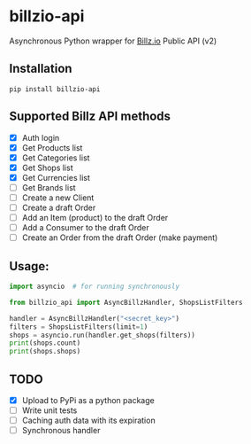 # billzio-api
Asynchronous Python wrapper for [Billz.io](https://billz.io) Public API (v2)

## Installation
`pip install billzio-api`

## Supported Billz API methods
- [x] Auth login
- [x] Get Products list
- [x] Get Categories list
- [x] Get Shops list
- [x] Get Currencies list
- [ ] Get Brands list
- [ ] Create a new Client
- [ ] Create a draft Order
- [ ] Add an Item (product) to the draft Order
- [ ] Add a Consumer to the draft Order
- [ ] Create an Order from the draft Order (make payment)

## Usage:

```python 
import asyncio  # for running synchronously

from billzio_api import AsyncBillzHandler, ShopsListFilters

handler = AsyncBillzHandler("<secret_key>")
filters = ShopsListFilters(limit=1)
shops = asyncio.run(handler.get_shops(filters))
print(shops.count)
print(shops.shops)
```

## TODO
- [x] Upload to PyPi as a python package
- [ ] Write unit tests
- [ ] Caching auth data with its expiration
- [ ] Synchronous handler

